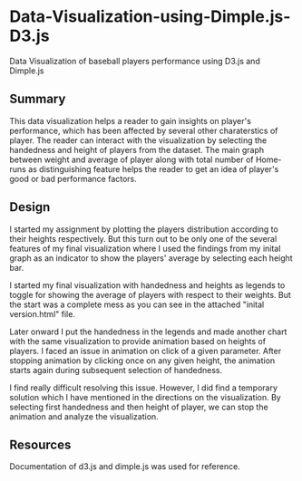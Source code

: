 # Data-Visualization-using-Dimple.js-D3.js
Data Visualization of baseball players performance using D3.js and Dimple.js

## Summary

This data visualization helps a reader to gain insights on player's performance, which has been affected by several 
other charaterstics of player. The reader can interact with the visualization by selecting the handedness and height 
of players from the dataset. The main graph between weight and average of player along with total number of Home-runs 
as distinguishing feature helps the reader to get an idea of player's good or bad performance factors.


## Design

I started my assignment by plotting the players distribution according to their heights respectively. But this turn out 
to be only one of the several features of my final visualization where I used the findings from my inital graph as an 
indicator to show the players' average by selecting each height bar.

I started my final visualization with handedness and heights as legends to toggle for showing the average of players with 
respect to their weights. But the start was a complete mess as you can see in the attached "inital version.html" file.

Later onward I put the handedness in the legends and made another chart with the same visualization to provide animation 
based on heights of players. I faced an issue in animation on click of a given parameter. After stopping animation by 
clicking once on any given height, the animation starts again during subsequent selection of handedness. 

I find really difficult resolving this issue. However, I did find a temporary solution which I have mentioned in the 
directions on the visualization. By selecting first handedness and then height of player, we can stop the animation and 
analyze the visualization.



## Resources

Documentation of d3.js and dimple.js was used for reference.
